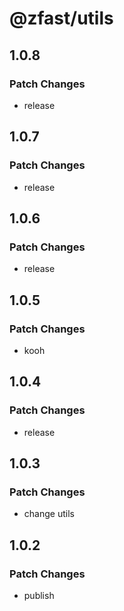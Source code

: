 # @zfast/utils

## 1.0.8

### Patch Changes

- release

## 1.0.7

### Patch Changes

- release

## 1.0.6

### Patch Changes

- release

## 1.0.5

### Patch Changes

- kooh

## 1.0.4

### Patch Changes

- release

## 1.0.3

### Patch Changes

- change utils

## 1.0.2

### Patch Changes

- publish

